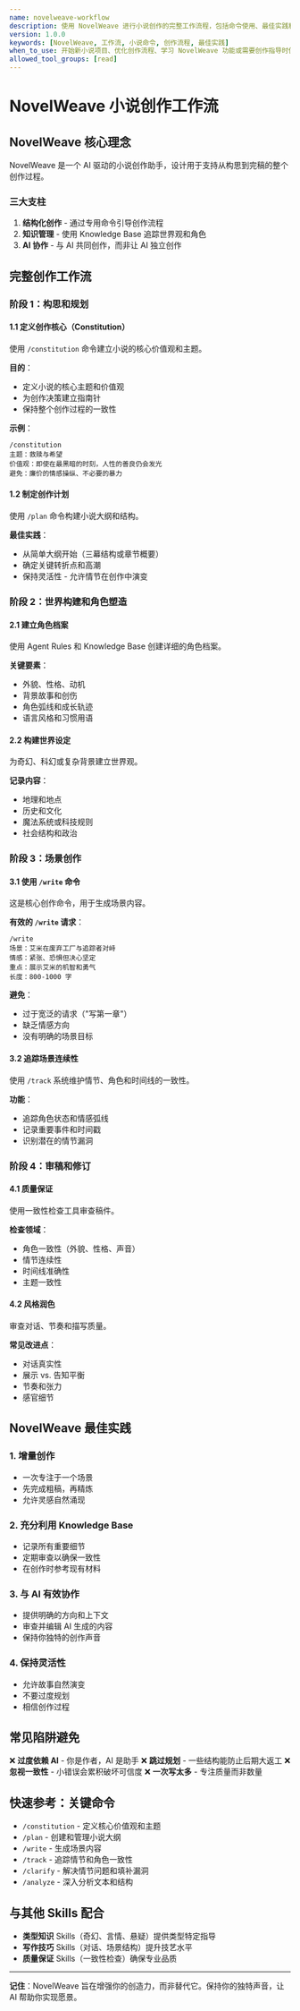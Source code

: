 ```yaml
---
name: novelweave-workflow
description: 使用 NovelWeave 进行小说创作的完整工作流程，包括命令使用、最佳实践和高效创作技巧。适用于规划小说项目、组织创作过程或学习 NovelWeave 功能。
version: 1.0.0
keywords: [NovelWeave, 工作流, 小说命令, 创作流程, 最佳实践]
when_to_use: 开始新小说项目、优化创作流程、学习 NovelWeave 功能或需要创作指导时使用
allowed_tool_groups: [read]
---
```


# NovelWeave 小说创作工作流

## NovelWeave 核心理念

NovelWeave 是一个 AI 驱动的小说创作助手，设计用于支持从构思到完稿的整个创作过程。

### 三大支柱

1. **结构化创作** - 通过专用命令引导创作流程
2. **知识管理** - 使用 Knowledge Base 追踪世界观和角色
3. **AI 协作** - 与 AI 共同创作，而非让 AI 独立创作

## 完整创作工作流

### 阶段 1：构思和规划

#### 1.1 定义创作核心（Constitution）

使用 `/constitution` 命令建立小说的核心价值观和主题。

**目的**：

- 定义小说的核心主题和价值观
- 为创作决策建立指南针
- 保持整个创作过程的一致性

**示例**：

```
/constitution
主题：救赎与希望
价值观：即使在最黑暗的时刻，人性的善良仍会发光
避免：廉价的情感操纵、不必要的暴力
```

#### 1.2 制定创作计划

使用 `/plan` 命令构建小说大纲和结构。

**最佳实践**：

- 从简单大纲开始（三幕结构或章节概要）
- 确定关键转折点和高潮
- 保持灵活性 - 允许情节在创作中演变

### 阶段 2：世界构建和角色塑造

#### 2.1 建立角色档案

使用 Agent Rules 和 Knowledge Base 创建详细的角色档案。

**关键要素**：

- 外貌、性格、动机
- 背景故事和创伤
- 角色弧线和成长轨迹
- 语言风格和习惯用语

#### 2.2 构建世界设定

为奇幻、科幻或复杂背景建立世界观。

**记录内容**：

- 地理和地点
- 历史和文化
- 魔法系统或科技规则
- 社会结构和政治

### 阶段 3：场景创作

#### 3.1 使用 `/write` 命令

这是核心创作命令，用于生成场景内容。

**有效的 `/write` 请求**：

```
/write
场景：艾米在废弃工厂与追踪者对峙
情感：紧张、恐惧但决心坚定
重点：展示艾米的机智和勇气
长度：800-1000 字
```

**避免**：

- 过于宽泛的请求（"写第一章"）
- 缺乏情感方向
- 没有明确的场景目标

#### 3.2 追踪场景连续性

使用 `/track` 系统维护情节、角色和时间线的一致性。

**功能**：

- 追踪角色状态和情感弧线
- 记录重要事件和时间戳
- 识别潜在的情节漏洞

### 阶段 4：审稿和修订

#### 4.1 质量保证

使用一致性检查工具审查稿件。

**检查领域**：

- 角色一致性（外貌、性格、声音）
- 情节连续性
- 时间线准确性
- 主题一致性

#### 4.2 风格润色

审查对话、节奏和描写质量。

**常见改进点**：

- 对话真实性
- 展示 vs. 告知平衡
- 节奏和张力
- 感官细节

## NovelWeave 最佳实践

### 1. 增量创作

- 一次专注于一个场景
- 先完成粗稿，再精炼
- 允许灵感自然涌现

### 2. 充分利用 Knowledge Base

- 记录所有重要细节
- 定期审查以确保一致性
- 在创作时参考现有材料

### 3. 与 AI 有效协作

- 提供明确的方向和上下文
- 审查并编辑 AI 生成的内容
- 保持你独特的创作声音

### 4. 保持灵活性

- 允许故事自然演变
- 不要过度规划
- 相信创作过程

## 常见陷阱避免

❌ **过度依赖 AI** - 你是作者，AI 是助手
❌ **跳过规划** - 一些结构能防止后期大返工
❌ **忽视一致性** - 小错误会累积破坏可信度
❌ **一次写太多** - 专注质量而非数量

## 快速参考：关键命令

- `/constitution` - 定义核心价值观和主题
- `/plan` - 创建和管理小说大纲
- `/write` - 生成场景内容
- `/track` - 追踪情节和角色一致性
- `/clarify` - 解决情节问题和填补漏洞
- `/analyze` - 深入分析文本和结构

## 与其他 Skills 配合

- **类型知识** Skills（奇幻、言情、悬疑）提供类型特定指导
- **写作技巧** Skills（对话、场景结构）提升技艺水平
- **质量保证** Skills（一致性检查）确保专业品质

---

**记住**：NovelWeave 旨在增强你的创造力，而非替代它。保持你的独特声音，让 AI 帮助你实现愿景。
